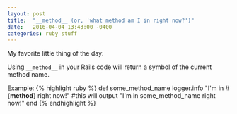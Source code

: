 ```yaml
---
layout: post
title:  "__method__ (or, 'what method am I in right now?')"
date:   2016-04-04 13:43:00 -0400
categories: ruby stuff
---
```


My favorite little thing of the day:

Using `__method__` in your Rails code will return a symbol of the current method name.

Example:
{% highlight ruby %}
def some_method_name
  logger.info "I'm in #{__method__} right now!"
  #this will output "I'm in some_method_name right now!"
end
{% endhighlight %}
